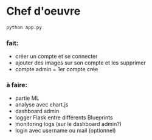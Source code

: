 # Chef d'oeuvre


```python
python app.py
```



### fait:

* créer un compte et se connecter
* ajouter des images sur son compte et les supprimer
* compte admin = 1er compte crée


### à faire:

* partie ML
* analyse avec chart.js
* dashboard admin
* logger Flask entre différents Blueprints
* monitoring logs (sur le dashboard admin?)
* login avec username ou mail (optionnel)

